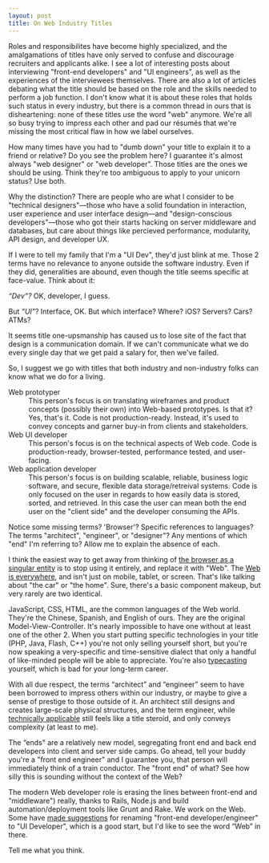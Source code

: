 ```yaml
---
layout: post
title: On Web Industry Titles
---
```


Roles and responsibilites have become highly specialized, and the amalgamations of titles have only served to confuse and discourage recruiters and applicants alike. I see a lot of interesting posts about interviewing "front-end developers" and "UI engineers", as well as the experiences of the interviewees themselves. There are also a lot of articles debating what the title should be based on the role and the skills needed to perform a job function. I don't know what it is about these roles that holds such status in every industry, but there is a common thread in ours that is disheartening: none of these titles use the word "web" anymore. We're all so busy trying to impress each other and pad our résumés that we're missing the most critical flaw in how we label ourselves.  

How many times have you had to "dumb down" your title to explain it to a friend or relative? Do you see the problem here? I guarantee it's almost always "web designer" or "web developer". Those titles are the ones we should be using. Think they're too ambiguous to apply to your unicorn status? Use both.  

Why the distinction? There are people who are what I consider to be "technical designers"—those who have a solid foundation in interaction, user experience and user interface design—and "design-conscious developers"—those who got their starts hacking on server middleware and databases, but care about things like percieved performance, modularity, API design, and developer UX.  

If I were to tell my family that I'm a "UI Dev", they'd just blink at me. Those 2 terms have no relevance to anyone outside the software industry. Even if they did, generalities are abound, even though the title seems specific at face-value. Think about it:  

<p><em>“Dev”?</em> OK, developer, I guess.</p>
<p>But <em>“UI"</em>? Interface, OK. But which interface? Where? iOS? Servers? Cars? ATMs? </p>
</blockquote>

It seems title one-upsmanship has caused us to lose site of the fact that design is a communication domain. If we can't communicate what we do every single day that we get paid a salary for, then we've failed.  

So, I suggest we go with titles that both industry and non-industry folks can know what we do for a living.  

<dl>
<dt>Web prototyper</dt>
<dd>This person's focus is on translating wireframes and product concepts (possibly their own) into Web-based prototypes. Is that it? Yes, that's it. Code is not production-ready. Instead, it's used to convey concepts and garner buy-in from clients and stakeholders.</dd>

<dt>Web UI developer</dt>
<dd>This person's focus is on the technical aspects of Web code. Code is production-ready, browser-tested, performance tested, and user-facing.</dd>

<dt>Web application developer</dt>
<dd>This person's focus is on building scalable, reliable, business logic  software, and secure, flexible data storage/retreival systems. Code is only focused on the user in regards to how easily data is stored, sorted, and retrieved. In this case the user can mean both the end user on the "client side" and the developer consuming the APIs.</dd>
</dl>

Notice some missing terms? 'Browser'? Specific references to languages? The terms "architect", "engineer", or "designer"? Any mentions of which "end" I'm referring to? Allow me to explain the absence of each.

I think the easiest way to get away from thinking of [the browser as a singular entity](http://adactio.com/journal/6692/) is to stop using it entirely, and replace it with "Web". The [Web is everywhere](http://adactio.com/journal/1716/), and isn't just on mobile, tablet, or screen. That's like talking about "the car" or "the home". Sure, there's a basic component makeup, but very rarely are two identical.

JavaScript, CSS, HTML, are the common languages of the Web world. They're the Chinese, Spanish, and English of ours. They are the original Model-View-Controller. It's nearly impossible to have one without at least one of the other 2. When you start putting specific technologies in your title (PHP, Java, Flash, C++) you're not only selling yourself short, but you're now speaking a very-specific and time-sensitive dialect that only a handful of like-minded people will be able to appreciate. You're also [typecasting](http://en.wikipedia.org/wiki/Typecasting) yourself, which is bad for your long-term career.

With all due respect, the terms “architect” and “engineer” seem to have been borrowed to impress others within our industry, or maybe to give a sense of prestige to those outside of it. An architect still designs and creates large-scale physical structures, and the term engineer, while [technically applicable](http://dictionary.reference.com/browse/engineering) still feels like a title steroid, and only conveys complexity (at least to me).  

The “ends" are a relatively new model, segregating front end and back end developers into client and server side camps. Go ahead, tell your buddy you're a "front end engineer" and I guarantee you, that person will immediately think of a train conductor. The "front end" of what? See how silly this is sounding without the context of the Web?  

The modern Web developer role is erasing the lines between front-end and “middleware")[](http://en.wikipedia.org/wiki/Typecasting) really, thanks to Rails, Node.js and build automation/deployment tools like Grunt and Rake. We work on the Web. Some have [made suggestions](http://theothersideofcode.com/renaming-backend-frontend-to-application-ui-developers) for renaming "front-end developer/engineer" to "UI Developer", which is a good start, but I'd like to see the word “Web” in there. 

Tell me what you think.
